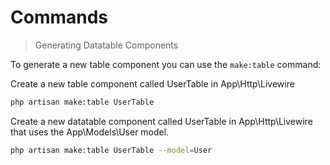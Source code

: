 # Commands
> Generating Datatable Components

To generate a new table component you can use the `make:table` command:

Create a new table component called UserTable in App\Http\Livewire
```bash
php artisan make:table UserTable
```

Create a new datatable component called UserTable in App\Http\Livewire that uses the App\Models\User model.
```bash
php artisan make:table UserTable --model=User
```

